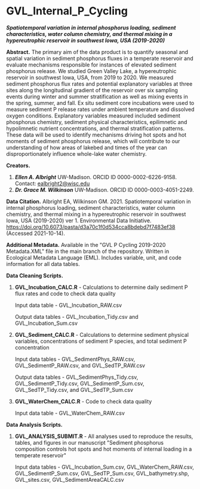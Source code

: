 # GVL_Internal_P_Cycling
***Spatiotemporal variation in internal phosphorus loading, sediment characteristics, water column chemistry, and thermal mixing in a hypereutrophic reservoir in southwest Iowa, USA (2019-2020)***

**Abstract.**
The primary aim of the data product is to quantify seasonal and spatial variation in sediment phosphorus fluxes in a temperate reservoir and evaluate mechanisms responsible for instances of elevated sediment phosphorus release. We studied Green Valley Lake, a hypereutrophic reservoir in southwest Iowa, USA, from 2019 to 2020. We measured sediment phosphorus flux rates and potential explanatory variables at three sites along the longitudinal gradient of the reservoir over six sampling events during winter and summer stratification as well as mixing events in the spring, summer, and fall. Ex situ sediment core incubations were used to measure sediment P release rates under ambient temperature and dissolved oxygen conditions. Explanatory variables measured included sediment phosphorus chemistry, sediment physical characteristics, epilimnetic and hypolimnetic nutrient concentrations, and thermal stratification patterns. These data will be used to identify mechanisms driving hot spots and hot moments of sediment phosphorus release, which will contribute to our understanding of how areas of lakebed and times of the year can disproportionately influence whole-lake water chemistry.

**Creators.**
1. ***Ellen A. Albright*** UW-Madison. ORCID ID 0000-0002-6226-9158. Contact: ealbright2@wisc.edu
2. ***Dr. Grace M. Wilkinson*** UW-Madison. ORCID ID 0000-0003-4051-2249.

**Data Citation.**
Albright EA, Wilkinson GM. 2021. Spatiotemporal variation in internal phosphorus loading, sediment characteristics, water column chemistry, and thermal mixing in a hypereutrophic reservoir in southwest Iowa, USA (2019-2020) ver 1. Environmental Data Initiative. https://doi.org/10.6073/pasta/d3a70c1f0d534cca8bdebd7f7483ef38  (Accessed 2021-10-14).

**Additional Metadata.** Available in the "GVL P Cycling 2019-2020 Metadata.XML" file in the main branch of the repository. Written in Ecological Metadata Language (EML). Includes variable, unit, and code information for all data tables.

**Data Cleaning Scripts.**
1. **GVL_Incubation_CALC.R** - Calculations to determine daily sediment P flux rates and code to check data quality
      
      Input data table - GVL_Incubation_RAW.csv
      
      Output data tables - GVL_Incubation_Tidy.csv and GVL_Incubation_Sum.csv
      
2. **GVL_Sediment_CALC.R** - Calculations to determine sediment physical variables, concentrations of sediment P species, and total sediment P concentration

      Input data tables - GVL_SedimentPhys_RAW.csv, GVL_SedimentP_RAW.csv, and GVL_SedTP_RAW.csv
      
      Output data tables - GVL_SedimentPhys_Tidy.csv, GVL_SedimentP_Tidy.csv, GVL_SedimentP_Sum.csv, GVL_SedTP_Tidy.csv, and GVL_SedTP_Sum.csv
      
3. **GVL_WaterChem_CALC.R** - Code to check data quality
      
      Input data table - GVL_WaterChem_RAW.csv


**Data Analysis Scripts.**
1. **GVL_ANALYSIS_SUBMIT.R** - All analyses used to reproduce the results, tables, and figures in our manuscript "Sediment phosphorus composition controls hot spots and hot moments of internal loading in a temperate reservoir"

      Input data tables - GVL_Incubation_Sum.csv, GVL_WaterChem_RAW.csv, GVL_SedimentP_Sum.csv, GVL_SedTP_Sum.csv, GVL_bathymetry.shp, GVL_sites.csv, GVL_SedimentAreaCALC.csv
